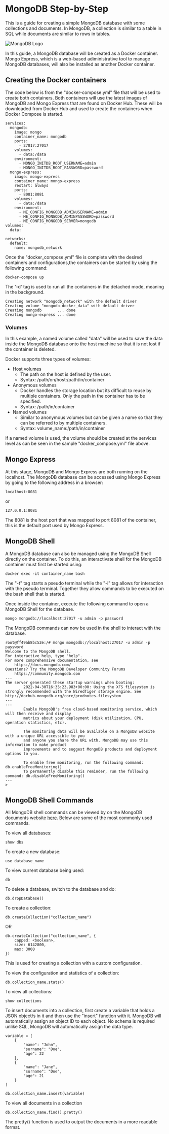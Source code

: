 # MongoDB Step-by-Step
This is a guide for creating a simple MongoDB database with some collections and documents. In MongoDB, a collection is similar to a table in SQL while documents are similar to rows in tables.

![MongoDB Logo](https://github.com/cataniamatt/mongodb-docker/blob/main/mongodb.png)

In this guide, a MongoDB database will be created as a Docker container. Mongo Express, which is a web-based adiministrative tool to manage MongoDB databases, will also be installed as another Docker container. 

## Creating the Docker containers
The code below is from the "docker-compose.yml" file that will be used to create both containers. Both containers will use the latest images of MongoDB and Mongo Express that are found on Docker Hub. These will be downloaded from Docker Hub and used to create the containers when Docker Compose is started. 
```
services:
  mongodb:
    image: mongo
    container_name: mongodb
    ports:
      - 27017:27017
    volumes:
      - data:/data
    environment:
      - MONGO_INITDB_ROOT_USERNAME=admin
      - MONGO_INITDB_ROOT_PASSWORD=password
  mongo-express:
    image: mongo-express
    container_name: mongo-express
    restart: always
    ports:
      - 8081:8081
    volumes:
      - data:/data
    environment:
      - ME_CONFIG_MONGODB_ADMINUSERNAME=admin
      - ME_CONFIG_MONGODB_ADMINPASSWORD=password
      - ME_CONFIG_MONGODB_SERVER=mongodb
volumes:
  data:

networks:
  default:
    name: mongodb_network
```

Once the "docker_compose.yml" file is complete with the desired containers and configurations,the containers can be started by using the following command:
```
docker-compose up
```
The '-d' tag is used to run all the containers in the detached mode, meaning in the background.

```
Creating network "mongodb_network" with the default driver
Creating volume "mongodb-docker_data" with default driver
Creating mongodb       ... done
Creating mongo-express ... done
```

### Volumes
In this example, a named volume called "data" will be used to save the data inside the MongoDB database onto the host machine so that it is not lost if the container is deleted. 

Docker supports three types of volumes:
* Host volumes
    * The path on the host is defined by the user.
    * Syntax: /path/on/host:/path/in/container
* Anonymous volumes
    * Docker handles the storage location but its difficult to reuse by multiple containers. Only the path in the container has to be specified.
    * Syntax: /path/in/container
* Named volumes
    * Similar to anonymous volumes but can be given a name so that they can be referred to by multiple containers.
    * Syntax: volume_name:/path/in/container

If a named volume is used, the volume should be created at the services level as can be seen in the sample "docker_compose.yml" file above.

## Mongo Express
At this stage, MongoDB and Mongo Express are both running on the localhost. The MongoDB database can be accessed using Mongo Express by going to the following address in a browser:
```
localhost:8081
```
or
```
127.0.0.1:8081
```
The 8081 is the host port that was mapped to port 8081 of the container, this is the default port used by Mongo Express.

## MongoDB Shell
A MongoDB database can also be managed using the MongoDB Shell directly on the container. To do this, an interactivate shell for the MongoDB container must first be started using:
```
docker exec -it container_name bash
```
The "-t" tag starts a pseudo terminal while the "-i" tag allows for interaction with the pseudo terminal. Together they allow commands to be executed on the bash shell that is started.

Once inside the container, execute the following command to open a MongoDB Shell for the database.
```
mongo mongodb://localhost:27017 -u admin -p password
```

The MongoDB commands can now be used in the shell to interact with the database.
```
root@ff49ab8bc52e:/# mongo mongodb://localhost:27017 -u admin -p password
Welcome to the MongoDB shell.
For interactive help, type "help".
For more comprehensive documentation, see
	https://docs.mongodb.com/
Questions? Try the MongoDB Developer Community Forums
	https://community.mongodb.com
---
The server generated these startup warnings when booting:
        2022-04-30T16:35:23.983+00:00: Using the XFS filesystem is strongly recommended with the WiredTiger storage engine. See http://dochub.mongodb.org/core/prodnotes-filesystem
---
---
        Enable MongoDB's free cloud-based monitoring service, which will then receive and display
        metrics about your deployment (disk utilization, CPU, operation statistics, etc).

        The monitoring data will be available on a MongoDB website with a unique URL accessible to you
        and anyone you share the URL with. MongoDB may use this information to make product
        improvements and to suggest MongoDB products and deployment options to you.

        To enable free monitoring, run the following command: db.enableFreeMonitoring()
        To permanently disable this reminder, run the following command: db.disableFreeMonitoring()
---
>
```

## MongoDB Shell Commands
All MongoDB shell commands can be viewed by on the MongoDB documents website [here](https://www.mongodb.com/docs/manual/reference/mongo-shell/). Below are some of the most commonly used commands.

To view all databases:
```
show dbs
```

To create a new database:
```
use database_name
```

To view current database being used:
```
db
```

To delete a database, switch to the database and do:
```
db.dropDatabase()
```

To create a collection:
```
db.createCollection("collection_name")
```
OR
```
db.createCollection("collection_name", {
    capped: <boolean>,
    size: 6142800,
    max: 3000
})
```
This is used for creating a collection with a custom configuration.

To view the configuration and statistics of a collection:
```
db.collection_name.stats()
```

To view all collections:
```
show collections
```

To insert documents into a collection, first create a variable that holds a JSON object/s in it and then use the "insert" function with it. MongoDB will automatically assign an object ID to each object. No schema is required unlike SQL, MongoDB will automatically assign the data type.
```
variable = [
    {
        "name": "John",
        "surname": "Doe",
        "age": 22       
    },
    {
        "name": "Jane",
        "surname": "Doe",
        "age": 21
    }
]

db.collection_name.insert(variable)
```

To view all documents in a collection
```
db.collection_name.find().pretty()
```
The pretty() function is used to output the documents in a more readable format.